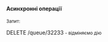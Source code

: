 #### Асинхронні операції

<small>Запит:</small>

DELETE /queue/32233 <small>- відміняємо дію </small> 
